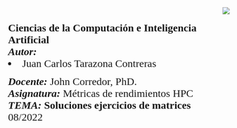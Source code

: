 <div> 
<img src="https://res-5.cloudinary.com/crunchbase-production/image/upload/c_lpad,h_256,w_256,f_auto,q_auto:eco/v1455514364/pim02bzqvgz0hibsra41.png" align="right"><br><br><FONT FACE="times new roman" SIZE=5>
<b> Ciencias de la Computación e Inteligencia Artificial </b>
<br>
<i><b>Autor:</b></i>
<li> Juan Carlos Tarazona Contreras</li>

<i><b>Docente:</b></i> John Corredor, PhD.
<br>
<i><b>Asignatura:</b></i> Métricas de rendimientos HPC
<br>
<i><b>TEMA:</i> Soluciones ejercicios de matrices</b>
<br>
08/2022
<br>
</FONT>
</div>
